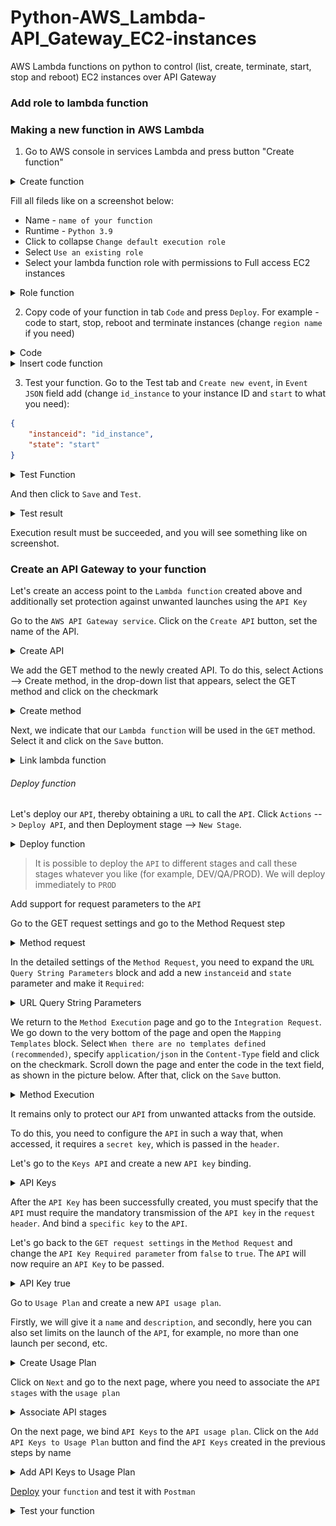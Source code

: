 # Python-AWS_Lambda-API_Gateway_EC2-instances
AWS Lambda functions on python to control (list, create, terminate, start, stop and reboot) EC2 instances over API Gateway
### Add role to lambda function

### Making a new function in AWS Lambda
1. Go to AWS console in services Lambda and press button "Create function"
<details>
<summary>Create function</summary>

![Create function](/img/create-function.jpg)

</details>

Fill all fileds like on a screenshot below:
- Name - `name of your function`
- Runtime - `Python 3.9`
- Click to collapse `Change default execution role`
- Select `Use an existing role`
- Select your lambda function role with permissions to Full access EC2 instances
<details>
<summary>Role function</summary>

![role function1](/img/role-function1.jpg)
![role function2](/img/role-function2.jpg)

</details>

2. Copy code of your function in tab `Code` and press `Deploy`.
For example - code to start, stop, reboot and terminate instances (change `region name` if you need)
<details>
<summary>Code</summary>

```python
import boto3
import json

def lambda_handler(event, context):
    state = (event['state'])
    if state == "start":
        client = boto3.client('ec2', region_name='us-east-1')
        instanceid = (event['instanceid'])
        response = client.start_instances(
            InstanceIds=[
                instanceid,
            ],
        )
    elif state == "stop":
        client = boto3.client('ec2', region_name='us-east-1')
        instanceid = (event['instanceid'])
        response = client.stop_instances(
            InstanceIds=[
                instanceid,
            ],
        )
    elif state == "reboot":
        client = boto3.client('ec2', region_name='us-east-1')
        instanceid = (event['instanceid'])
        response = client.reboot_instances(
            InstanceIds=[
                instanceid,
            ],
        )
    elif state == "terminate":
        client = boto3.client('ec2', region_name='us-east-1')
        instanceid = (event['instanceid'])
        response = client.terminate_instances(
            InstanceIds=[
                instanceid,
            ],
        )
    return (response)
```

</details>

<details>
<summary>Insert code function</summary>

![Insert code function](/img/insert-code-function.jpg)

</details>

3. Test your function.
Go to the Test tab and `Create new event`, in `Event JSON` field add (change `id_instance` to your instance ID and `start` to what you need):
```json
{
    "instanceid": "id_instance",
    "state": "start"
}
```
<details>
<summary>Test Function</summary>

![Test function](/img/test-function.jpg)

</details>

And then click to `Save` and `Test`.
<details>
<summary>Test result</summary>

![Test function details](/img/test-function-details.jpg)

</details>

Execution result must be succeeded, and you will see something like on screenshot.
### Create an API Gateway to your function
Let's create an access point to the `Lambda function` created above and additionally set protection against unwanted launches using the `API Key`

Go to the `AWS API Gateway service`. Click on the `Create API` button, set the name of the API.
<details>
<summary>Create API</summary>

![Create API](/img/create-api.jpg)
![Create API2](/img/create-api2.jpg)

</details>

We add the GET method to the newly created API. To do this, select Actions --> Create method, in the drop-down list that appears, select the GET method and click on the checkmark
<details>
<summary>Create method</summary>

![Create Method](/img/api-create-method.jpg)
![Create Method GET](/img/api-create-method-get.jpg)

</details>

Next, we indicate that our `Lambda function` will be used in the `GET` method. Select it and click on the `Save` button.
<details>
<summary>Link lambda function</summary>

![Link lambda function](/img/api-function-link.jpg)

</details>

###### Deploy function
Let's deploy our `API`, thereby obtaining a `URL` to call the `API`.
Click `Actions` --> `Deploy API`, and then Deployment stage --> `New Stage`.
<details>
<summary>Deploy function</summary>

![Deploy lambda function](/img/api-deploy.jpg)
![Deploy lambda function 2](/img/api-deploy2.jpg)

</details>

> It is possible to deploy the `API` to different stages and call these stages whatever you like (for example, DEV/QA/PROD). We will deploy immediately to `PROD`

Add support for request parameters to the `API`

Go to the GET request settings and go to the Method Request step

<details>
<summary>Method request</summary>

![Method request](/img/api-method-request.jpg)

</details>

In the detailed settings of the `Method Request`, you need to expand the `URL Query String Parameters` block and add a new `instanceid` and `state` parameter and make it `Required`:
<details>
<summary>URL Query String Parameters</summary>

![URL Query String Parameters](/img/api-add-url-query.jpg)

</details>

We return to the `Method Execution` page and go to the `Integration Request`. We go down to the very bottom of the page and open the `Mapping Templates` block. Select `When there are no templates defined (recommended)`, specify `application/json` in the `Content-Type` field and click on the checkmark. Scroll down the page and enter the code in the text field, as shown in the picture below. After that, click on the `Save` button.
<details>
<summary>Method Execution</summary>

![Method Execution](/img/api-integration-request.jpg)
![Mapping Templates](/img/api-mapping-templates.jpg)
```json
{
    "instanceid" : "$input.params('instanceid')",
    "state" : "$input.params('state')"
}
```

</details>

It remains only to protect our `API` from unwanted attacks from the outside.

To do this, you need to configure the `API` in such a way that, when accessed, it requires a `secret key`, which is passed in the `header`.

Let's go to the `Keys API` and create a new `API key` binding.
<details>
<summary>API Keys</summary>

![API Keys](/img/api-key-create.jpg)

</details>

After the `API Key` has been successfully created, you must specify that the `API` must require the mandatory transmission of the `API key` in the `request header`. And bind a `specific key` to the `API`.

Let's go back to the `GET request settings` in the `Method Request` and change the `API Key Required parameter` from `false` to `true`. The `API` will now require an `API Key` to be passed.
<details>
<summary>API Key true</summary>

![API Key true](/img/api-key-true.jpg)

</details>

Go to `Usage Plan` and create a new `API usage plan`.

Firstly, we will give it a `name` and `description`, and secondly, here you can also set limits on the launch of the `API`, for example, no more than one launch per second, etc.
<details>
<summary>Create Usage Plan</summary>

![Create Usage Plan](/img/api-usage-plan.jpg)

</details>

Click on `Next` and go to the next page, where you need to associate the `API stages` with the `usage plan`
<details>
<summary>Associate API stages</summary>

![Associate API stages](/img/api-link-to-usage-plan.jpg)

</details>

On the next page, we bind `API Keys` to the `API usage plan`. Click on the `Add API Keys to Usage Plan` button and find the `API Keys` created in the previous steps by name
<details>
<summary>Add API Keys to Usage Plan</summary>

![Add API Keys to Usage Plan](/img/api-add-api-key-to-usage-plan.jpg)

</details>

[Deploy](#deploy-function) your `function` and test it with `Postman`

<details>
<summary>Test your function</summary>

![Test your function](/img/postman-check.jpg)

</details>